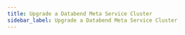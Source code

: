 ```yaml
---
title: Upgrade a Databend Meta Service Cluster
sidebar_label: Upgrade a Databend Meta Service Cluster
---
```

